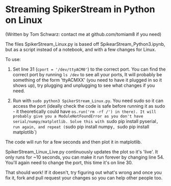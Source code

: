 Streaming SpikerStream in Python on Linux
===============================================
(Written by Tom Schwarz: contact me at github.com/tomiam8 if you need)

The files SpikerStream_Linux.py is based off SpikearStream_Python3.ipynb, but as a script instead of a notebook, and with a few changes for Linux.

To use:
1. Set line 31 (`cport = '/dev/ttyACM0'`) to the correct port.
You can find the correct port by running `ls /dev` to see all your ports, It will probably be something of the form 'ttyACMXX' (you need to have it plugged in so it shows up), try plugging and unplugging to see what changes if you need.

2. Run with `sudo python3 SpikerStream_Linux.py`. You need sudo so it can access the port (ideally check the code is safe before running it as sudo - it theoretically could have `os.run('rm -rf /') in there).
It will probably give you a ModuleNotFoundError as you don't have serial/numpy/matplotlib. Solve this with `sudo pip install pyserial`, run again, and repeat (`sudo pip install numpy`, `sudo pip install matplotlib`)

The code will run for a few seconds and then plot it in matplotlib.

SpikerStream_Linux_Live.py continuously updates the plot so it's 'live'. It only runs for ~10 seconds, you can make it run forever by changing line 54. You'll again need to change the port, this time it's on line 30.

That should work!
If it doesn't, try figuring out what's wrong and once you fix it, fork and pull request your changes so you can help other people too.


